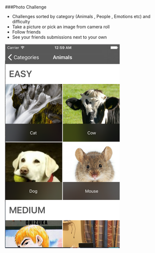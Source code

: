 ###Photo Challenge
- Challenges sorted by category (Animals , People , Emotions etc) and difficulty
- Take a picture or pick an image from camera roll
- Follow friends
- See your friends submissions next to your own

![image](screenshot.png)